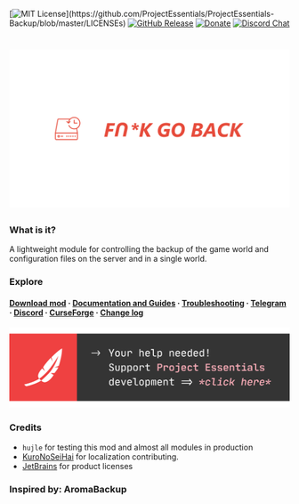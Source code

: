 [![MIT License](https://img.shields.io/apm/l/atomic-design-ui.svg?)](https://github.com/ProjectEssentials/ProjectEssentials-Backup/blob/master/LICENSEs) [![GitHub Release](https://img.shields.io/github/release/ProjectEssentials/ProjectEssentials-Backup.svg?style=flat)]() [![Donate](https://img.shields.io/badge/$-support-ff69b4.svg?style=flat)](https://paypal.me/mairwunnx) [![Discord Chat](https://img.shields.io/discord/308323056592486420.svg)](https://discord.gg/VU9XZAt)

# ![image](https://github.com/ProjectEssentials/ProjectEssentials-Assets/raw/ASSETS-20-Q2/assets/specific/backup/header.png)

### What is it?

A lightweight module for controlling the backup of the game world and configuration files on the server and in a single world.

### Explore

#### [Download mod](https://github.com/ProjectEssentials/ProjectEssentials-Backup/releases/download/2.0.1%2BMC-1.15.2/Project.Essentials.Backup-2.0.1+MC-1.15.2.jar) · [Documentation and Guides](https://projectessentials.github.io/manual) · [Troubleshooting](https://github.com/ProjectEssentials/ProjectEssentials-Backup/issues/new/choose) · [Telegram](https://t.me/minecraftforge) · [Discord](https://discord.gg/VU9XZAt) · [CurseForge](https://www.curseforge.com/minecraft/mc-mods/project-essentials-backup) · [Change log](https://github.com/ProjectEssentials/ProjectEssentials-Backup/blob/master/changelog.md)

[![](https://github.com/ProjectEssentials/ProjectEssentials-Assets/raw/ASSETS-20-Q2/assets/common/support.png)](https://gist.github.com/MairwunNx/fda95062618db6880ef8ee06e1bba54f)

### Credits

- `hujle` for testing this mod and almost all modules in production
- [KuroNoSeiHai](https://github.com/KuroNoSeiHai) for localization contributing.
- [JetBrains](https://www.jetbrains.com/) for product licenses

### Inspired by: AromaBackup

